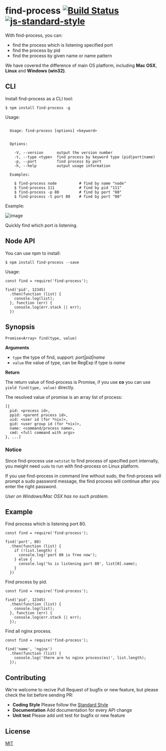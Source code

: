 # find-process [![Build Status](https://travis-ci.org/yibn2008/find-process.svg?branch=master)](https://travis-ci.org/yibn2008/find-process) [![js-standard-style](https://img.shields.io/badge/code%20style-standard-brightgreen.svg)](http://standardjs.com/)


With find-process, you can:

- find the process which is listening specified port
- find the process by pid
- find the process by given name or name pattern

We have covered the difference of main OS platform, including **Mac OSX**, **Linux** and **Windows (win32)**.

## CLI

Install find-process as a CLI tool:

```
$ npm install find-process -g
```

Usage:

```

  Usage: find-process [options] <keyword>


  Options:

    -V, --version      output the version number
    -t, --type <type>  find process by keyword type (pid|port|name)
    -p, --port         find process by port
    -h, --help         output usage information

  Examples:

    $ find-process node          # find by name "node"
    $ find-process 111           # find by pid "111"
    $ find-process -p 80         # find by port "80"
    $ find-process -t port 80    # find by port "80"

```

Example:

![image](https://user-images.githubusercontent.com/4136679/28215897-2ca195d6-68e2-11e7-91c9-7b80b862acda.png)

Quickly find which port is listening.

## Node API

You can use npm to install:

```
$ npm install find-process --save
```

Usage:

```
const find = require('find-process');

find('pid', 12345)
  .then(function (list) {
    console.log(list);
  }, function (err) {
    console.log(err.stack || err);
  })
```

## Synopsis

```
Promise<Array> find(type, value)
```

**Arguments**

- `type` the type of find, support: *port|pid|name*
- `value` the value of type, can be RegExp if type is *name*

**Return**

The return value of find-process is Promise, if you use **co** you can use `yield find(type, value)` directly.

The resolved value of promise is an array list of process:

```
[{
  pid: <process id>,
  ppid: <parent process id>,
  uid: <user id (for *nix)>,
  gid: <user group id (for *nix)>,
  name: <command/process name>,
  cmd: <full command with args>
}, ...]
```

### Notice

Since find-process use `netstat` to find process of specified port internally, you meight need `sudo` to run with find-process on Linux platform.

If you use find-process in command line without sudo, the find-process will prompt a sudo password message, the find process will continue after you enter the right password.

*User on Windows/Mac OSX has no such problem.*

## Example

Find process which is listening port 80.

```
const find = require('find-process');

find('port', 80)
  .then(function (list) {
    if (!list.length) {
      console.log('port 80 is free now');
    } else {
      console.log('%s is listening port 80', list[0].name);
    }
  })
```

Find process by pid.

```
const find = require('find-process');

find('pid', 12345)
  .then(function (list) {
    console.log(list);
  }, function (err) {
    console.log(err.stack || err);
  });
```

Find all nginx process.

```
const find = require('find-process');

find('name', 'nginx')
  .then(function (list) {
    console.log('there are %s nginx process(es)', list.length);
  });
```

## Contributing

We're welcome to recive Pull Request of bugfix or new feature, but please check the list before sending PR:

- **Coding Style** Please follow the [Standard Style](https://github.com/feross/standard)
- **Documentation** Add documentation for every API change
- **Unit test** Please add unit test for bugfix or new feature

## License

[MIT](LICENSE)

